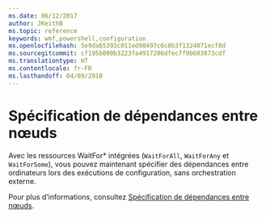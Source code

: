 ```yaml
---
ms.date: 06/12/2017
author: JKeithB
ms.topic: reference
keywords: wmf,powershell,configuration
ms.openlocfilehash: 5e9da65393c011ed90497c6c8b3f1324071ecf8d
ms.sourcegitcommit: cf195b090b3223fa4917206dfec7f0b603873cdf
ms.translationtype: HT
ms.contentlocale: fr-FR
ms.lasthandoff: 04/09/2018
---
```

# <a name="specifying-cross-node-dependencies"></a>Spécification de dépendances entre nœuds

Avec les ressources WaitFor\* intégrées (`WaitForAll`, `WaitForAny` et `WaitForSome`), vous pouvez maintenant spécifier des dépendances entre ordinateurs lors des exécutions de configuration, sans orchestration externe.

Pour plus d’informations, consultez [Spécification de dépendances entre nœuds](https://msdn.microsoft.com/powershell/dsc/crossnodedependencies).